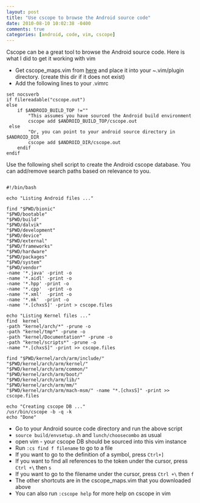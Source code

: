 ```yaml
---
layout: post
title: "Use cscope to browse the Android source code"
date: 2010-08-10 10:02:38 -0400
comments: true
categories: [android, code, vim, cscope]
---
```


Cscope can be a great tool to browse the Android source code. Here is what I did to get it working with vim

* Get cscope_maps.vim from [here](http://cscope.sourceforge.net/cscope_maps.vim) and place it into your ~.vim/plugin directory. (create this dir if it does not exist)
* Add the following lines to your .vimrc

```
set nocsverb
if filereadable("cscope.out")
else
    if $ANDROID_BUILD_TOP !=""
        "This assumes you have sourced the Android build environment
        cscope add $ANDROID_BUILD_TOP/cscope.out
 else
        "Or, you can point to your android source directory in $ANDROID_DIR
        cscope add $ANDROID_DIR/cscope.out
    endif
endif
```

Use the following shell script to create the Android  cscope database. You can add/remove search paths based on relevance to you.

```

#!/bin/bash

echo "Listing Android files ..."

find "$PWD/bionic"
"$PWD/bootable"
"$PWD/build"
"$PWD/dalvik"
"$PWD/development"
"$PWD/device"
"$PWD/external"
"$PWD/frameworks"
"$PWD/hardware"
"$PWD/packages"
"$PWD/system"
"$PWD/vendor"
-name '*.java' -print -o
-name '*.aidl' -print -o
-name '*.hpp' -print -o
-name '*.cpp'  -print -o
-name '*.xml'  -print -o
-name '*.mk'  -print -o
-name '*.[chxsS]' -print > cscope.files

echo "Listing Kernel files ..."
find  kernel
-path "kernel/arch/*" -prune -o
-path "kernel/tmp*" -prune -o
-path "kernel/Documentation*" -prune -o
-path "kernel/scripts*" -prune -o
-name "*.[chxsS]" -print >> cscope.files

find "$PWD/kernel/arch/arm/include/"
"$PWD/kernel/arch/arm/kernel/"
"$PWD/kernel/arch/arm/common/"
"$PWD/kernel/arch/arm/boot/"
"$PWD/kernel/arch/arm/lib/"
"$PWD/kernel/arch/arm/mm/"
"$PWD/kernel/arch/arm/mach-msm/" -name "*.[chxsS]" -print >> cscope.files

echo "Creating cscope DB ..."
/usr/bin/cscope -b -q -k
echo "Done"
```

* Go to your Android source code directory and run the above script
* `source build/envsetup.sh` and `lunch/choosecombo` as usual
* open vim - your cscope DB should be sourced into this vim instance
* Run `:cs find f filename` to go to a file
* If you want to go to the definition of a symbol, press `Ctrl+]`
* If you want to find all references to the token under the cursor, press `Ctrl +\`  then `s`
* If you want to go to the filename under the cursor, press `Ctrl +\`  then `f`
* The other shortcuts are in the cscope_maps.vim that you downloaded above
* You can also run `:cscope help` for more help on cscope in vim
